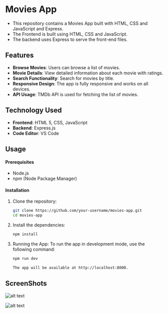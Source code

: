 # Movies App

- This repository contains a Movies App built with HTML, CSS and JavaScript and Express. 
- The Frontend is built using HTML, CSS and JavaScript. 
- The backend uses Express to serve the front-end files.

## Features

- **Browse Movies**: Users can browse a list of movies.
- **Movie Details**: View detailed information about each movie with ratings.
- **Search Functionality**: Search for movies by title.
- **Responsive Design**: The app is fully responsive and works on all devices.
- **API Usage**:  TMDb API is used for fetching the list of movies.

## Technology Used

- **Frontend**: HTML 5, CSS, JavaScript
- **Backend**: Express.js 
- **Code Editor**: VS Code

## Usage

#### Prerequisites

- Node.js
- npm (Node Package Manager)

#### Installation

1. Clone the repository:
   ```bash
   git clone https://github.com/your-username/movies-app.git
   cd movies-app

2. Install the dependencies:

    ```bash
    npm install

3. Running the App: 
    To run the app in development mode, use the following command:
   
    ```bash
    npm run dev

    The app will be available at http://localhost:8000.

## ScreenShots

![alt text](image-1.png)




![alt text](image-2.png)



